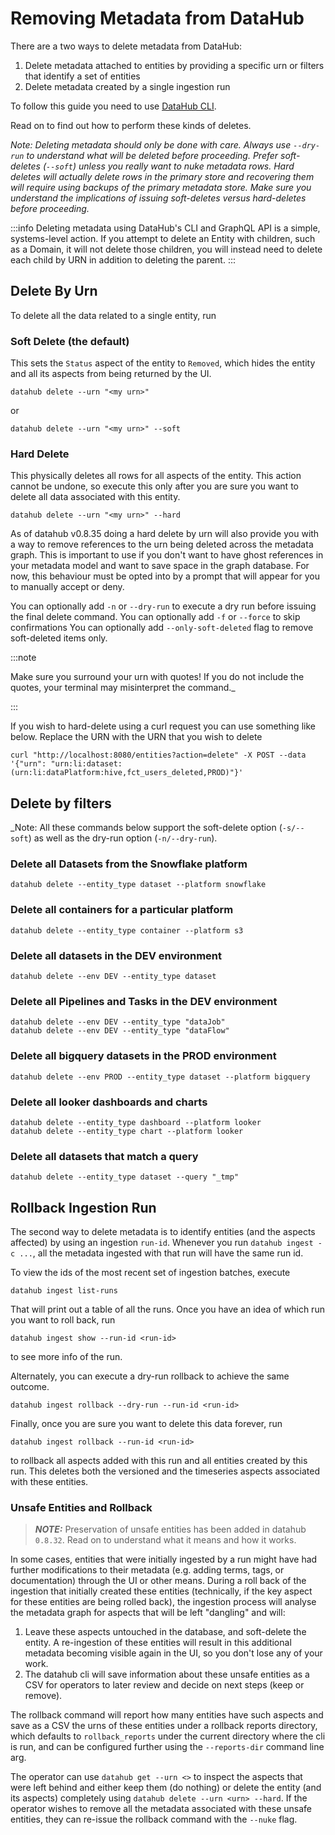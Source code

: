 # Removing Metadata from DataHub

There are a two ways to delete metadata from DataHub:

1. Delete metadata attached to entities by providing a specific urn or filters that identify a set of entities
2. Delete metadata created by a single ingestion run

To follow this guide you need to use [DataHub CLI](../cli.md).

Read on to find out how to perform these kinds of deletes.

_Note: Deleting metadata should only be done with care. Always use `--dry-run` to understand what will be deleted before proceeding. Prefer soft-deletes (`--soft`) unless you really want to nuke metadata rows. Hard deletes will actually delete rows in the primary store and recovering them will require using backups of the primary metadata store. Make sure you understand the implications of issuing soft-deletes versus hard-deletes before proceeding._ 


:::info
Deleting metadata using DataHub's CLI and GraphQL API is a simple, systems-level action. If you attempt to delete an Entity with children, such as a Domain, it will not delete those children, you will instead need to delete each child by URN in addition to deleting the parent. 
:::
## Delete By Urn

To delete all the data related to a single entity, run

### Soft Delete (the default)

This sets the `Status` aspect of the entity to `Removed`, which hides the entity and all its aspects from being returned by the UI.
```
datahub delete --urn "<my urn>"
```
or
```
datahub delete --urn "<my urn>" --soft
```

### Hard Delete

This physically deletes all rows for all aspects of the entity. This action cannot be undone, so execute this only after you are sure you want to delete all data associated with this entity. 

```
datahub delete --urn "<my urn>" --hard
```

As of datahub v0.8.35 doing a hard delete by urn will also provide you with a way to remove references to the urn being deleted across the metadata graph. This is important to use if you don't want to have ghost references in your metadata model and want to save space in the graph database.
For now, this behaviour must be opted into by a prompt that will appear for you to manually accept or deny.

You can optionally add `-n` or `--dry-run` to execute a dry run before issuing the final delete command.
You can optionally add `-f` or `--force` to skip confirmations
You can optionally add `--only-soft-deleted` flag to remove soft-deleted items only.

 :::note

Make sure you surround your urn with quotes! If you do not include the quotes, your terminal may misinterpret the command._

:::

If you wish to hard-delete using a curl request you can use something like below. Replace the URN with the URN that you wish to delete

```
curl "http://localhost:8080/entities?action=delete" -X POST --data '{"urn": "urn:li:dataset:(urn:li:dataPlatform:hive,fct_users_deleted,PROD)"}'
```

## Delete by filters

_Note: All these commands below support the soft-delete option (`-s/--soft`) as well as the dry-run option (`-n/--dry-run`). 


### Delete all Datasets from the Snowflake platform
```
datahub delete --entity_type dataset --platform snowflake
```

### Delete all containers for a particular platform
```
datahub delete --entity_type container --platform s3
```

### Delete all datasets in the DEV environment
```
datahub delete --env DEV --entity_type dataset
```

### Delete all Pipelines and Tasks in the DEV environment
```
datahub delete --env DEV --entity_type "dataJob"
datahub delete --env DEV --entity_type "dataFlow"
```

### Delete all bigquery datasets in the PROD environment
```
datahub delete --env PROD --entity_type dataset --platform bigquery
```

### Delete all looker dashboards and charts
```
datahub delete --entity_type dashboard --platform looker
datahub delete --entity_type chart --platform looker
```

### Delete all datasets that match a query
```
datahub delete --entity_type dataset --query "_tmp"
```

## Rollback Ingestion Run

The second way to delete metadata is to identify entities (and the aspects affected) by using an ingestion `run-id`. Whenever you run `datahub ingest -c ...`, all the metadata ingested with that run will have the same run id.

To view the ids of the most recent set of ingestion batches, execute

```
datahub ingest list-runs
```

That will print out a table of all the runs. Once you have an idea of which run you want to roll back, run

```
datahub ingest show --run-id <run-id>
```

to see more info of the run.

Alternately, you can execute a dry-run rollback to achieve the same outcome. 
```
datahub ingest rollback --dry-run --run-id <run-id>
```

Finally, once you are sure you want to delete this data forever, run

```
datahub ingest rollback --run-id <run-id>
```

to rollback all aspects added with this run and all entities created by this run.
This deletes both the versioned and the timeseries aspects associated with these entities.

### Unsafe Entities and Rollback

> **_NOTE:_** Preservation of unsafe entities has been added in datahub `0.8.32`. Read on to understand what it means and how it works.

In some cases, entities that were initially ingested by a run might have had further modifications to their metadata (e.g. adding terms, tags, or documentation) through the UI or other means. During a roll back of the ingestion that initially created these entities (technically, if the key aspect for these entities are being rolled back), the ingestion process will analyse the metadata graph for aspects that will be left "dangling" and will:
1. Leave these aspects untouched in the database, and soft-delete the entity. A re-ingestion of these entities will result in this additional metadata becoming visible again in the UI, so you don't lose any of your work. 
2. The datahub cli will save information about these unsafe entities as a CSV for operators to later review and decide on next steps (keep or remove).

The rollback command will report how many entities have such aspects and save as a CSV the urns of these entities under a rollback reports directory, which defaults to `rollback_reports` under the current directory where the cli is run, and can be configured further using the `--reports-dir` command line arg.

The operator can use `datahub get --urn <>` to inspect the aspects that were left behind and either keep them (do nothing) or delete the entity (and its aspects) completely using `datahub delete --urn <urn> --hard`. If the operator wishes to remove all the metadata associated with these unsafe entities, they can re-issue the rollback command with the `--nuke` flag.
